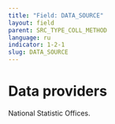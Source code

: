 ```yaml
---
title: "Field: DATA_SOURCE"
layout: field
parent: SRC_TYPE_COLL_METHOD
language: ru
indicator: 1-2-1
slug: DATA_SOURCE
---
```

# Data providers
National Statistic Offices.